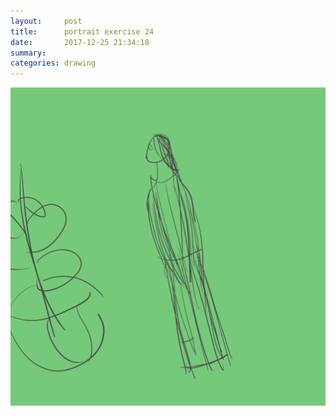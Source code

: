 ```yaml
---
layout:     post
title:      portrait exercise 24
date:       2017-12-25 21:34:18
summary:    
categories: drawing
---
```

![portrait exercise 24](/images/diary/portrait-exercise-24.png ".")
